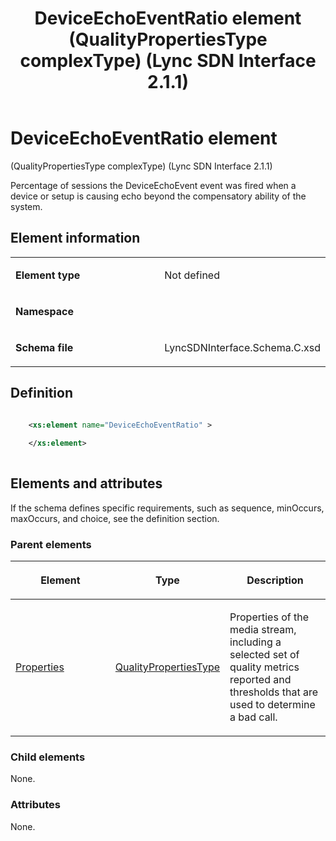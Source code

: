 ﻿---
title: DeviceEchoEventRatio element (QualityPropertiesType complexType) (Lync SDN Interface 2.1.1)
TOCTitle: DeviceEchoEventRatio element
ms:assetid: 9970c801-398b-ff63-c87c-8c03ebee82fe
ms:mtpsurl: https://msdn.microsoft.com/library/Dn912713(v=office.15)
ms:contentKeyID: 64126883
ms.date: 02/16/2015
mtps_version: v=office.15
dev_langs:
- xml
---

# DeviceEchoEventRatio element 

(QualityPropertiesType complexType) (Lync SDN Interface 2.1.1)

Percentage of sessions the DeviceEchoEvent event was fired when a device or setup is causing echo beyond the compensatory ability of the system.


## Element information

<table>
<colgroup>
<col style="width: 50%" />
<col style="width: 50%" />
</colgroup>
<tbody>
<tr class="odd">
<td><p><strong>Element type</strong></p></td>
<td><p>Not defined</p></td>
</tr>
<tr class="even">
<td><p><strong>Namespace</strong></p></td>
<td><p></p></td>
</tr>
<tr class="odd">
<td><p><strong>Schema file</strong></p></td>
<td><p>LyncSDNInterface.Schema.C.xsd</p></td>
</tr>
</tbody>
</table>


## Definition

```xml

    <xs:element name="DeviceEchoEventRatio" >
    
    </xs:element>
  
```

## Elements and attributes

If the schema defines specific requirements, such as sequence, minOccurs, maxOccurs, and choice, see the definition section.

### Parent elements

<table>
<colgroup>
<col style="width: 33%" />
<col style="width: 33%" />
<col style="width: 33%" />
</colgroup>
<thead>
<tr class="header">
<th><p>Element</p></th>
<th><p>Type</p></th>
<th><p>Description</p></th>
</tr>
</thead>
<tbody>
<tr class="odd">
<td><p><a href="properties-element-qualitytype-complextype-lync-sdn-interface-2-1-1.md">Properties</a></p></td>
<td><p><a href="qualitypropertiestype-complextype-lync-sdn-interface-2-1-1.md">QualityPropertiesType</a></p></td>
<td><p>Properties of the media stream, including a selected set of quality metrics reported and thresholds that are used to determine a bad call.</p></td>
</tr>
</tbody>
</table>


### Child elements

None.

### Attributes

None.

